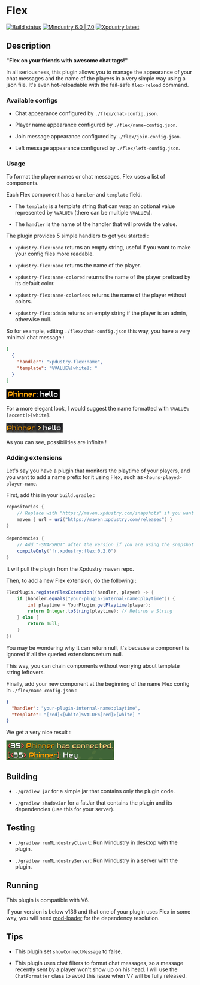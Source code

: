 # Flex

[![Build status](https://github.com/Xpdustry/Flex/actions/workflows/build.yml/badge.svg?branch=master&event=push)](https://github.com/Xpdustry/Flex/actions/workflows/build.yml)
[![Mindustry 6.0 | 7.0 ](https://img.shields.io/badge/Mindustry-6.0%20%7C%207.0-ffd37f)](https://github.com/Anuken/Mindustry/releases)
[![Xpdustry latest](https://maven.xpdustry.com/api/badge/latest/releases/fr/xpdustry/flex?color=00FFFF&name=Flex&prefix=v)](https://github.com/Xpdustry/Flex/releases)

## Description

**"Flex on your friends with awesome chat tags!"**

In all seriousness, this plugin allows you to manage the appearance of your chat messages and the name of the players in a very
simple way using a json file. It's even hot-reloadable with the fail-safe `flex-reload` command.

### Available configs

- Chat appearance configured by `./flex/chat-config.json`.

- Player name appearance configured by `./flex/name-config.json`.

- Join message appearance configured by `./flex/join-config.json`.

- Left message appearance configured by `./flex/left-config.json`.

### Usage

To format the player names or chat messages, Flex uses a list of components.

Each Flex component has a `handler` and `template` field.

- The `template` is a template string that can wrap an optional value represented by `%VALUE%` (there can be multiple `%VALUE%`).

- The `handler` is the name of the handler that will provide the value.

The plugin provides 5 simple handlers to get you started :

- `xpdustry-flex:none` returns an empty string, useful if you want to make your config files more readable.

- `xpdustry-flex:name` returns the name of the player.

- `xpdustry-flex:name-colored` returns the name of the player prefixed by its default color.

- `xpdustry-flex:name-colorless` returns the name of the player without colors.

- `xpdustry-flex:admin` returns an empty string if the player is an admin, otherwise null.

So for example, editing `./flex/chat-config.json` this way, you have a very minimal chat message :

```json
[
  {
    "handler": "xpdustry-flex:name",
    "template": "%VALUE%[white]: "
  }
]
```

![Example-1](.github/example-1.png)

For a more elegant look, I would suggest the name formatted with `%VALUE% [accent]>[white]`.

![Example-2](.github/example-2.png)

As you can see, possibilities are infinite !

### Adding extensions

Let's say you have a plugin that monitors the playtime of your players, and you want to add a name prefix for it using Flex, such as `<hours-played> player-name`.

First, add this in your `build.gradle` :

```gradle
repositories {
    // Replace with "https://maven.xpdustry.com/snapshots" if you want to use snapshots
    maven { url = uri("https://maven.xpdustry.com/releases") }
}

dependencies {
    // Add "-SNAPSHOT" after the version if you are using the snapshot repository
    compileOnly("fr.xpdustry:flex:0.2.0")
}
```

It will pull the plugin from the Xpdustry maven repo.

Then, to add a new Flex extension, do the following :

```java
FlexPlugin.registerFlexExtension((handler, player) -> {
    if (handler.equals("your-plugin-internal-name:playtime")) {
        int playtime = YourPlugin.getPlaytime(player);
        return Integer.toString(playtime); // Returns a String
    } else {
        return null;
    }
})
```

You may be wondering why It can return null, it's because a component is ignored if all the queried extensions return null.

This way, you can chain components without worrying about template string leftovers.

Finally, add your new component at the beginning of the name Flex config in `./flex/name-config.json` :

```json
{
  "handler": "your-plugin-internal-name:playtime",
  "template": "[red]<[white]%VALUE%[red]>[white] "
}
```

We get a very nice result :

![Example-3](.github/example-3.png)

## Building

- `./gradlew jar` for a simple jar that contains only the plugin code.

- `./gradlew shadowJar` for a fatJar that contains the plugin and its dependencies (use this for your server).

## Testing

- `./gradlew runMindustryClient`: Run Mindustry in desktop with the plugin.

- `./gradlew runMindustryServer`: Run Mindustry in a server with the plugin.

## Running

This plugin is compatible with V6.

If your version is below v136 and that one of your plugin uses Flex in some way, you will need [mod-loader](https://github.com/Xpdustry/ModLoaderPlugin) for the dependency resolution.

## Tips

- This plugin set `showConnectMessage` to false.

- This plugin uses chat filters to format chat messages, so a message recently sent by a player won't show up on his head. I will use the `ChatFormatter` class to avoid this issue when V7 will be fully released.
